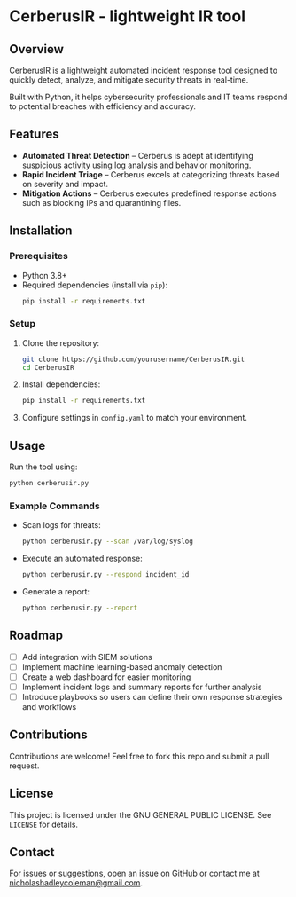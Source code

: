 # CerberusIR - lightweight IR tool

## Overview
CerberusIR is a lightweight automated incident response tool designed to quickly detect, analyze, and mitigate security threats in real-time. 

Built with Python, it helps cybersecurity professionals and IT teams respond to potential breaches with efficiency and accuracy.

## Features
- **Automated Threat Detection** – Cerberus is adept at identifying suspicious activity using log analysis and behavior monitoring.
- **Rapid Incident Triage** – Cerberus excels at categorizing threats based on severity and impact.
- **Mitigation Actions** – Cerberus executes predefined response actions such as blocking IPs and quarantining files.

## Installation
### Prerequisites
- Python 3.8+
- Required dependencies (install via `pip`):
  ```bash
  pip install -r requirements.txt
  ```

### Setup
1. Clone the repository:
   ```bash
   git clone https://github.com/yourusername/CerberusIR.git
   cd CerberusIR
   ```
2. Install dependencies:
   ```bash
   pip install -r requirements.txt
   ```
3. Configure settings in `config.yaml` to match your environment.

## Usage
Run the tool using:
```bash
python cerberusir.py
```

### Example Commands
- Scan logs for threats:
  ```bash
  python cerberusir.py --scan /var/log/syslog
  ```
- Execute an automated response:
  ```bash
  python cerberusir.py --respond incident_id
  ```
- Generate a report:
  ```bash
  python cerberusir.py --report
  ```

## Roadmap
- [ ] Add integration with SIEM solutions
- [ ] Implement machine learning-based anomaly detection
- [ ] Create a web dashboard for easier monitoring
- [ ] Implement incident logs and summary reports for further analysis
- [ ] Introduce playbooks so users can define their own response strategies and workflows

## Contributions
Contributions are welcome! Feel free to fork this repo and submit a pull request.

## License
This project is licensed under the GNU GENERAL PUBLIC LICENSE. See `LICENSE` for details.

## Contact
For issues or suggestions, open an issue on GitHub or contact me at [nicholashadleycoleman@gmail.com](mailto:nicholashadleycoleman@gmail.com).
